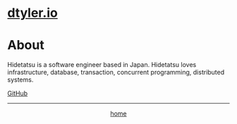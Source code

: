 # [dtyler.io](/)

# About

Hidetatsu is a software engineer based in Japan.
Hidetatsu loves infrastructure, database, transaction, concurrent programming, distributed systems.

[GitHub](https://github.com/dty1er)

---

<div style="text-align: center;">
  <a href="/">home</a>
</div>

